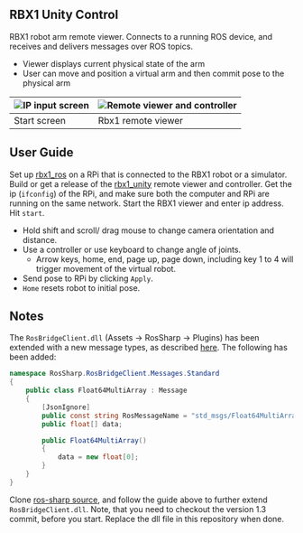 ## RBX1 Unity Control
RBX1 robot arm remote viewer. Connects to a running ROS device, and receives and delivers messages over ROS topics. 
* Viewer displays current physical state of the arm
* User can move and position a virtual arm and then commit pose to the physical arm


|![IP input screen](../assets/start.png?raw=true)   |![Remote viewer and controller](../assets/viewer.png?raw=true)   | 
|---|---|
| Start screen | Rbx1 remote viewer |


## User Guide
Set up [rbx1_ros](https://github.com/equinor/rbx1_ros) on a RPi that is connected to the RBX1 robot or a simulator. Build or get a release of the [rbx1_unity](https://github.com/equinor/rbx1_unity) remote viewer and controller. Get the ip (`ifconfig`) of the RPi, and make sure both the computer and RPi are running on the same network. Start the RBX1 viewer and enter ip address. Hit `start`.

* Hold shift and scroll/ drag mouse to change camera orientation and distance.
* Use a controller or use keyboard to change angle of joints. 
  * Arrow keys, home, end, page up, page down, including key 1 to 4 will trigger movement of the virtual robot.
* Send pose to RPi by clicking `Apply`.
* `Home` resets robot to initial pose.


## Notes
The `RosBridgeClient.dll` (Assets -> RosSharp -> Plugins) has been extended with a new message types, as described [here](https://github.com/siemens/ros-sharp/wiki/Dev_NewMessageTypes). The following has been added:

```csharp
namespace RosSharp.RosBridgeClient.Messages.Standard
{
    public class Float64MultiArray : Message
    {
        [JsonIgnore]
        public const string RosMessageName = "std_msgs/Float64MultiArray";
        public float[] data;

        public Float64MultiArray()
        {
            data = new float[0];
        }
    }
}
```
Clone [ros-sharp source](https://github.com/siemens/ros-sharp), and follow the guide above to further extend `RosBridgeClient.dll`. Note, that you need to checkout the version 1.3 commit, before you start. Replace the dll file in this repository when done.
